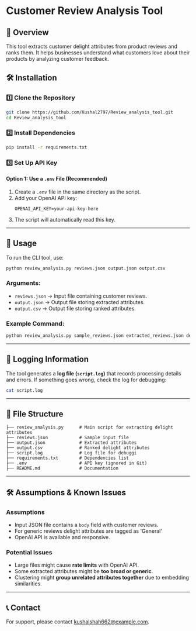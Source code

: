 # Customer Review Analysis Tool

## 📌 Overview
This tool extracts customer delight attributes from product reviews and ranks them. It helps businesses understand what customers love about their products by analyzing customer feedback.

## 🛠️ Installation
### 1️⃣ **Clone the Repository**
```bash
git clone https://github.com/Kushal2797/Review_analysis_tool.git
cd Review_analysis_tool
```

### 2️⃣ **Install Dependencies**
```bash
pip install -r requirements.txt
```

### 3️⃣ **Set Up API Key**
#### **Option 1: Use a `.env` File (Recommended)**
1. Create a `.env` file in the same directory as the script.
2. Add your OpenAI API key:
   ```
   OPENAI_API_KEY=your-api-key-here
   ```
3. The script will automatically read this key.

---

## 🚀 Usage
To run the CLI tool, use:
```bash
python review_analysis.py reviews.json output.json output.csv
```
### **Arguments:**
- `reviews.json` → Input file containing customer reviews.
- `output.json` → Output file storing extracted attributes.
- `output.csv` → Output file storing ranked attributes.

### **Example Command:**
```bash
python review_analysis.py sample_reviews.json extracted_reviews.json delight_attributes.csv
```
---
## 📜 Logging Information

The tool generates a **log file (`script.log`)** that records processing details and errors. If something goes wrong, check the log for debugging:

```bash
cat script.log
```
---

## 📂 File Structure
```
├── review_analysis.py      # Main script for extracting delight attributes
├── reviews.json            # Sample input file
├── output.json             # Extracted attributes
├── output.csv              # Ranked delight attributes
├── script.log              # Log file for debuggi
├── requirements.txt        # Dependencies list
├── .env                    # API key (ignored in Git)
├── README.md               # Documentation
```

---

## 🛠️ Assumptions & Known Issues
### **Assumptions**
- Input JSON file contains a `body` field with customer reviews.
- For generic reviews delight attributes are tagged as 'General'
- OpenAI API is available and responsive.

### **Potential Issues**
- Large files might cause **rate limits** with OpenAI API.
- Some extracted attributes might be **too broad or generic**.
- Clustering might **group unrelated attributes together** due to embedding similarities.

---

## 📞 Contact
For support, please contact [kushalshah662@example.com](mailto:your-email@example.com).
